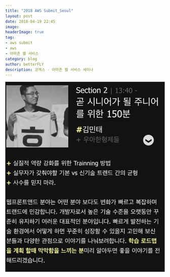 ```yaml
---
title: "2018 AWS Submit_Seoul"
layout: post
date: 2018-04-19 22:45
image: 
headerImage: true
tag:
- aws submit
- aws
- 아마존 웹 서비스
category: blog
author: betterFLY
description: 코엑스 - 아마존 웹 서비스 세미나
---
```


![AWS](/assets/images/180417/speaker.png)